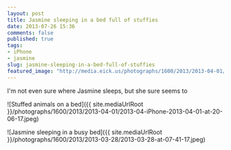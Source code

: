 ```yaml
---
layout: post
title: Jasmine sleeping in a bed full of stuffies
date: 2013-07-26 15:36
comments: false
published: true
tags:
- iPhone
- jasmine
slug: jasmine-sleeping-in-a-bed-full-of-stuffies
featured_image: "http://media.eick.us/photographs/1600/2013/2013-04-01/2013-04-iPhone-2013-04-01-at-20-06-17.jpeg"
---
```

I'm not even sure where Jasmine sleeps, but she sure seems to

![Stuffed animals on a bed]({{ site.mediaUrlRoot }}/photographs/1600/2013/2013-04-01/2013-04-iPhone-2013-04-01-at-20-06-17.jpeg)

![Jasmine sleeping in a busy bed]({{ site.mediaUrlRoot }}/photographs/1600/2013/2013-03-28/2013-03-28-at-07-41-17.jpeg)
